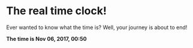 # The real time clock!

Ever wanted to know what the time is? Well, your journey is about to end!

**The time is Nov 06, 2017, 00:50**